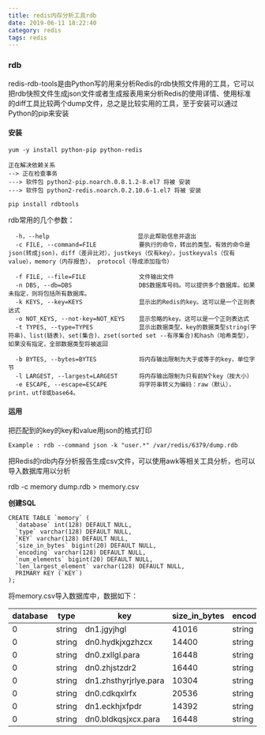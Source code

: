 ```yaml
---
title: redis内存分析工具rdb
date: 2019-06-11 18:22:40
category: redis
tags: redis
---
```


### rdb

redis-rdb-tools是由Python写的用来分析Redis的rdb快照文件用的工具，它可以把rdb快照文件生成json文件或者生成报表用来分析Redis的使用详情、使用标准的diff工具比较两个dump文件，总之是比较实用的工具，至于安装可以通过Python的pip来安装

#### 安装

```shell
yum -y install python-pip python-redis

正在解决依赖关系
--> 正在检查事务
---> 软件包 python2-pip.noarch.0.8.1.2-8.el7 将被 安装
---> 软件包 python2-redis.noarch.0.2.10.6-1.el7 将被 安装

pip install rdbtools
```

rdb常用的几个参数：

```
  -h，--help                         显示此帮助信息并退出
  -c FILE, --command=FILE            要执行的命令，转出的类型。有效的命令是json(转成json)，diff（差异比对），justkeys（仅有key），justkeyvals（仅有value），memory（内存报告）， protocol（导成添加指令）

  -f FILE, --file=FILE               文件输出文件
  -n DBS, --db=DBS                   DBS数据库号码。可以提供多个数据库。如果未指定，则将包括所有数据库。
  -k KEYS, --key=KEYS                显示出的Redis的key。这可以是一个正则表达式
  -o NOT_KEYS, --not-key=NOT_KEYS    显示忽略的key。这可以是一个正则表达式
  -t TYPES, --type=TYPES             显示出数据类型，key的数据类型string(字符串)、list(链表)、set(集合)、zset(sorted set --有序集合)和hash（哈希类型），如果没有指定，全部数据类型将被返回

  -b BYTES, --bytes=BYTES            将内存输出限制为大于或等于的key，单位字节
  -l LARGEST, --largest=LARGEST      将内存输出限制为只有前N个key（按大小）
  -e ESCAPE, --escape=ESCAPE         将字符串转义为编码：raw（默认），print，utf8或base64。
```

#### 运用

把匹配到的key的key和value用json的格式打印

```
Example : rdb --command json -k "user.*" /var/redis/6379/dump.rdb
```



把Redis的rdb内存分析报告生成csv文件，可以使用awk等相关工具分析，也可以导入数据库用以分析

rdb -c memory dump.rdb > memory.csv

**创建SQL**

```
CREATE TABLE `memory` (
  `database` int(128) DEFAULT NULL,
  `type` varchar(128) DEFAULT NULL,
  `KEY` varchar(128) DEFAULT NULL,
  `size_in_bytes` bigint(20) DEFAULT NULL,
  `encoding` varchar(128) DEFAULT NULL,
  `num_elements` bigint(20) DEFAULT NULL,
  `len_largest_element` varchar(128) DEFAULT NULL,
  PRIMARY KEY (`KEY`)
);
```

将memory.csv导入数据库中，数据如下：

| database | type   | key                   | size_in_bytes | encoding | num_elements | len_largest_element | expiry |
| -------- | ------ | --------------------- | ------------- | -------- | ------------ | ------------------- | ------ |
| 0        | string | dn1.jgyjhgl           | 41016         | string   | 38035        | 38035               |        |
| 0        | string | dn0.hydkjxgzhzcx      | 14400         | string   | 12712        | 12712               |        |
| 0        | string | dn0.zxllgl.para       | 16448         | string   | 15143        | 15143               |        |
| 0        | string | dn0.zhjstzdr2         | 16440         | string   | 16081        | 16081               |        |
| 0        | string | dn1.zhsthyrjrlye.para | 10304         | string   | 8365         | 8365                |        |
| 0        | string | dn0.cdkqxlrfx         | 20536         | string   | 19333        | 19333               |        |
| 0        | string | dn1.eckhjxfpdr        | 14392         | string   | 13945        | 13945               |        |
| 0        | string | dn0.bldkqsjxcx.para   | 16448         | string   | 14736        | 14736               |        |





